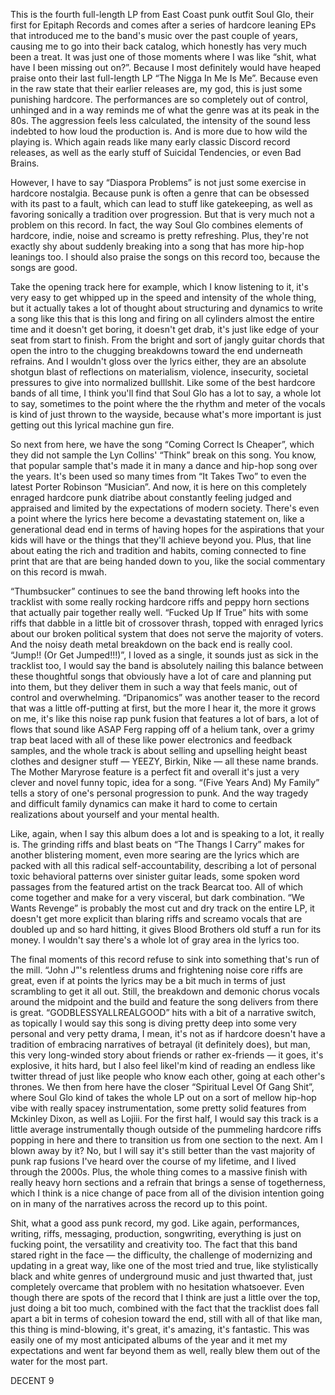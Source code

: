 This is the fourth full-length LP from East Coast punk outfit Soul Glo, their first for Epitaph Records and comes after a series of hardcore leaning EPs that introduced me to the band's music over the past couple of years, causing me to go into their back catalog, which honestly has very much been a treat. It was just one of those moments where I was like “shit, what have I been missing out on?”. Because I most definitely would have heaped praise onto their last full-length LP “The Nigga In Me Is Me”. Because even in the raw state that their earlier releases are, my god, this is just some punishing hardcore. The performances are so completely out of control, unhinged and in a way reminds me of what the genre was at its peak in the 80s. The aggression feels less calculated, the intensity of the sound less indebted to how loud the production is. And is more due to how wild the playing is. Which again reads like many early classic Discord record releases, as well as the early stuff of Suicidal Tendencies, or even Bad Brains.

However, I have to say “Diaspora Problems” is not just some exercise in hardcore nostalgia. Because punk is often a genre that can be obsessed with its past to a fault, which can lead to stuff like gatekeeping, as well as favoring sonically a tradition over progression. But that is very much not a problem on this record. In fact, the way Soul Glo combines elements of hardcore, indie, noise and screamo is pretty refreshing. Plus, they're not exactly shy about suddenly breaking into a song that has more hip-hop leanings too. I should also praise the songs on this record too, because the songs are good.

Take the opening track here for example, which I know listening to it, it's very easy to get whipped up in the speed and intensity of the whole thing, but it actually takes a lot of thought about structuring and dynamics to write a song like this that is this long and firing on all cylinders almost the entire time and it doesn't get boring, it doesn't get drab, it's just like edge of your seat from start to finish. From the bright and sort of jangly guitar chords that open the intro to the chugging breakdowns toward the end underneath refrains. And I wouldn't gloss over the lyrics either, they are an absolute shotgun blast of reflections on materialism, violence, insecurity, societal pressures to give into normalized bulllshit. Like some of the best hardcore bands of all time, I think you'll find that Soul Glo has a lot to say, a whole lot to say, sometimes to the point where the the rhythm and meter of the vocals is kind of just thrown to the wayside, because what's more important is just getting out this lyrical machine gun fire.

So next from here, we have the song “Coming Correct Is Cheaper”, which they did not sample the Lyn Collins' “Think” break on this song. You know, that popular sample that's made it in many a dance and hip-hop song over the years. It's been used so many times from “It Takes Two” to even the latest Porter Robinson “Musician”. And now, it is here on this completely enraged hardcore punk diatribe about constantly feeling judged and appraised and limited by the expectations of modern society. There's even a point where the lyrics here become a devastating statement on, like a generational dead end in terms of having hopes for the aspirations that your kids will have or the things that they'll achieve beyond you. Plus, that line about eating the rich and tradition and habits, coming connected to fine print that are that are being handed down to you, like the social commentary on this record is mwah.

“Thumbsucker” continues to see the band throwing left hooks into the tracklist with some really rocking hardcore riffs and peppy horn sections that actually pair together really well. “Fucked Up If True” hits with some riffs that dabble in a little bit of crossover thrash, topped with enraged lyrics about our broken political system that does not serve the majority of voters. And the noisy death metal breakdown on the back end is really cool. “Jump!! (Or Get Jumped!!!)”, I loved as a single, it sounds just as sick in the tracklist too, I would say the band is absolutely nailing this balance between these thoughtful songs that obviously have a lot of care and planning put into them, but they deliver them in such a way that feels manic, out of control and overwhelming. “Dripanomics” was another teaser to the record that was a little off-putting at first, but the more I hear it, the more it grows on me, it's like this noise rap punk fusion that features a lot of bars, a lot of flows that sound like ASAP Ferg rapping off of a helium tank, over a grimy trap beat laced with all of these like power electronics and feedback samples, and the whole track is about selling and upselling height beast clothes and designer stuff — YEEZY, Birkin, Nike — all these name brands. The Mother Maryrose feature is a perfect fit and overall it's just a very clever and novel funny topic, idea for a song. “(Five Years And) My Family” tells a story of one's personal progression to punk. And the way tragedy and difficult family dynamics can make it hard to come to certain realizations about yourself and your mental health.

Like, again, when I say this album does a lot and is speaking to a lot, it really is. The grinding riffs and blast beats on “The Thangs I Carry” makes for another blistering moment, even more searing are the lyrics which are packed with all this radical self-accountability, describing a lot of personal toxic behavioral patterns over sinister guitar leads, some spoken word passages from the featured artist on the track Bearcat too. All of which come together and make for a very visceral, but dark combination. “We Wants Revenge” is probably the most cut and dry track on the entire LP, it doesn't get more explicit than blaring riffs and screamo vocals that are doubled up and so hard hitting, it gives Blood Brothers old stuff a run for its money. I wouldn't say there's a whole lot of gray area in the lyrics too.

The final moments of this record refuse to sink into something that's run of the mill. “John J”'s relentless drums and frightening noise core riffs are great, even if at points the lyrics may be a bit much in terms of just scrambling to get it all out. Still, the breakdown and demonic chorus vocals around the midpoint and the build and feature the song delivers from there is great. “GODBLESSYALLREALGOOD” hits with a bit of a narrative switch, as topically I would say this song is diving pretty deep into some very personal and very petty drama, I mean, it's not as if hardcore doesn't have a tradition of embracing narratives of betrayal (it definitely does), but man, this very long-winded story about friends or rather ex-friends — it goes, it's explosive, it hits hard, but I also feel likeI'm kind of reading an endless like twitter thread of just like people who know each other, going at each other's thrones. We then from here have the closer “Spiritual Level Of Gang Shit”, where Soul Glo kind of takes the whole LP out on a sort of mellow hip-hop vibe with really spacey instrumentation, some pretty solid features from Mckinley Dixon, as well as Lojiii. For the first half, I would say this track is a little average instrumentally though outside of the pummeling hardcore riffs popping in here and there to transition us from one section to the next. Am I blown away by it? No, but I will say it's still better than the vast majority of punk rap fusions I've heard over the course of my lifetime, and I lived through the 2000s. Plus, the whole thing comes to a massive finish with really heavy horn sections and a refrain that brings a sense of togetherness, which I think is a nice change of pace from all of the division intention going on in many of the narratives across the record up to this point.

Shit, what a good ass punk record, my god. Like again, performances, writing, riffs, messaging, production, songwriting, everything is just on fucking point, the versatility and creativity too. The fact that this band stared right in the face — the difficulty, the challenge of modernizing and updating in a great way, like one of the most tried and true, like stylistically black and white genres of underground music and just thwarted that, just completely overcame that problem with no hesitation whatsoever. Even though there are spots of the record that I think are just a little over the top, just doing a bit too much, combined with the fact that the tracklist does fall apart a bit in terms of cohesion toward the end, still with all of that like man, this thing is mind-blowing, it's great, it's amazing, it's fantastic. This was easily one of my most anticipated albums of the year and it met my expectations and went far beyond them as well, really blew them out of the water for the most part.

DECENT 9

